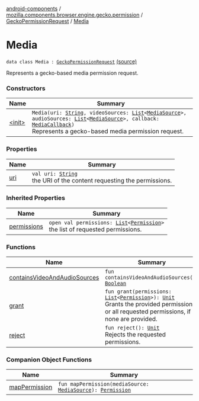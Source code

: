 [android-components](../../../index.md) / [mozilla.components.browser.engine.gecko.permission](../../index.md) / [GeckoPermissionRequest](../index.md) / [Media](./index.md)

# Media

`data class Media : `[`GeckoPermissionRequest`](../index.md) [(source)](https://github.com/mozilla-mobile/android-components/blob/master/components/browser/engine-gecko-beta/src/main/java/mozilla/components/browser/engine/gecko/permission/GeckoPermissionRequest.kt#L98)

Represents a gecko-based media permission request.

### Constructors

| Name | Summary |
|---|---|
| [&lt;init&gt;](-init-.md) | `Media(uri: `[`String`](https://kotlinlang.org/api/latest/jvm/stdlib/kotlin/-string/index.html)`, videoSources: `[`List`](https://kotlinlang.org/api/latest/jvm/stdlib/kotlin.collections/-list/index.html)`<`[`MediaSource`](https://mozilla.github.io/geckoview/javadoc/mozilla-central/org/mozilla/geckoview/GeckoSession/PermissionDelegate/MediaSource.html)`>, audioSources: `[`List`](https://kotlinlang.org/api/latest/jvm/stdlib/kotlin.collections/-list/index.html)`<`[`MediaSource`](https://mozilla.github.io/geckoview/javadoc/mozilla-central/org/mozilla/geckoview/GeckoSession/PermissionDelegate/MediaSource.html)`>, callback: `[`MediaCallback`](https://mozilla.github.io/geckoview/javadoc/mozilla-central/org/mozilla/geckoview/GeckoSession/PermissionDelegate/MediaCallback.html)`)`<br>Represents a gecko-based media permission request. |

### Properties

| Name | Summary |
|---|---|
| [uri](uri.md) | `val uri: `[`String`](https://kotlinlang.org/api/latest/jvm/stdlib/kotlin/-string/index.html)<br>the URI of the content requesting the permissions. |

### Inherited Properties

| Name | Summary |
|---|---|
| [permissions](../permissions.md) | `open val permissions: `[`List`](https://kotlinlang.org/api/latest/jvm/stdlib/kotlin.collections/-list/index.html)`<`[`Permission`](../../../mozilla.components.concept.engine.permission/-permission/index.md)`>`<br>the list of requested permissions. |

### Functions

| Name | Summary |
|---|---|
| [containsVideoAndAudioSources](contains-video-and-audio-sources.md) | `fun containsVideoAndAudioSources(): `[`Boolean`](https://kotlinlang.org/api/latest/jvm/stdlib/kotlin/-boolean/index.html) |
| [grant](grant.md) | `fun grant(permissions: `[`List`](https://kotlinlang.org/api/latest/jvm/stdlib/kotlin.collections/-list/index.html)`<`[`Permission`](../../../mozilla.components.concept.engine.permission/-permission/index.md)`>): `[`Unit`](https://kotlinlang.org/api/latest/jvm/stdlib/kotlin/-unit/index.html)<br>Grants the provided permissions, or all requested permissions, if none are provided. |
| [reject](reject.md) | `fun reject(): `[`Unit`](https://kotlinlang.org/api/latest/jvm/stdlib/kotlin/-unit/index.html)<br>Rejects the requested permissions. |

### Companion Object Functions

| Name | Summary |
|---|---|
| [mapPermission](map-permission.md) | `fun mapPermission(mediaSource: `[`MediaSource`](https://mozilla.github.io/geckoview/javadoc/mozilla-central/org/mozilla/geckoview/GeckoSession/PermissionDelegate/MediaSource.html)`): `[`Permission`](../../../mozilla.components.concept.engine.permission/-permission/index.md) |
